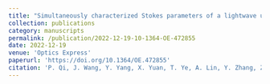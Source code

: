 ```yaml
---
title: "Simultaneously characterized Stokes parameters of a lightwave utilizing the tensor polarization holography theory"
collection: publications
category: manuscripts
permalink: /publication/2022-12-19-10-1364-OE-472855
date: 2022-12-19
venue: 'Optics Express'
paperurl: 'https://doi.org/10.1364/OE.472855'
citation: 'P. Qi, J. Wang, Y. Yang, X. Yuan, T. Ye, A. Lin, Y. Zhang, Z. Huang, and X. Tan, "Simultaneously characterized Stokes parameters of a lightwave utilizing the tensor polarization holography theory," Opt. Express 30(26), 47264 (2022).'
---
```


